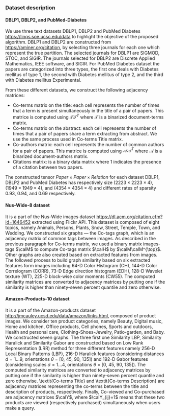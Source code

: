### Dataset description
#### DBLP1, DBLP2, and PubMed-Diabetes
We use three text datasets DBLP1, DBLP2 and PubMed Diabetes https://linqs.soe.ucsc.edu/data to highlight the objective of the proposed algorithm. DBLP1 and DBLP2 are constructed from https://aminer.org/citation, by selecting three journals for each one which represent the true partition.
The selected journals for DBLP1 are SIGMOD, STOC, and SIGIR. The journals selected for DBLP2 are Discrete Applied Mathematics, IEEE software, and SIGIR. For PubMed Diabetes dataset the papers are categorized into three types, the first one deals with Diabetes mellitus of type 1, the second with Diabetes mellitus of type 2, and the third with Diabetes mellitus Experimental.

From these different datasets, we construct the following adjacency matrices: 

- Co-terms matrix on the title: each cell represents the number of  times that a term is present simultaneously in the title of a pair of papers. This matrice is computed using $\mathcal{T}\mathcal{T}^{T}$ where $\mathcal{T}$ is a binarized document-terms matrix.
- Co-terms matrix on the abstract: each cell represents the number of times that a pair of papers share a term extracting from abstract. We use the same process used in Co-terms Title matrix. 
- Co-authors matrix: each cell represents the number of common authors for a pair of papers. This matrice is computed using $\mathcal{A}\mathcal{A}^{T}$ where $\mathcal{A}$ is a binarized document-authors matrix.
- Citations matrix: is a binary data matrix where 1 indicates the presence of a citation between two papers. 

The constructed tensor $Paper \times Paper \times Relation$ for each dataset DBLP1, DBLP2 and  PubMed Diabetes has respectively size $(2223 \times 2223 \times 4)$, $(1949 \times 1949 \times 4)$, and $(4354 \times 4354 \times 4)$ and different rates of sparsity 0.93, 0.94, and 0.69 respectively.

#### Nus-Wide-8 dataset
It is a part of the Nus-Wide images dataset https://dl.acm.org/citation.cfm?id=1646452 extracted using Flickr API. This dataset is composed of eight topics, namely Animals, Persons, Plants, Snow, Street, Temple, Town, and Wedding. We constructed six graphs — the Co-tags graph, which is an adjacency matrix of common tags between images. As described in the previous paragraph for Co-terms matrix, we used a binary matrix images-tags $\calM$ to compute Co-tags matrix $\calH$ by $\calM\calM^{\top}$. Other graphs are also created based on extracted features from images. The followed process to build graph similarity based on six extracted features form images including 64-D Color Histogram (CH), 144-D Color Correlogram (CORR), 73-D Edge direction histogram (EDH), 128-D Wavelet texture (WT), 225-D block-wise color moments (CW55). The computed similarity matrices are converted to adjacency matrices by putting one if the similarity is higher than ninety-seven percent quantile and zero otherwise. 

#### Amazon-Products-10 dataset

It is a part of the Amazon-products dataset http://jmcauley.ucsd.edu/data/amazon/links.html, composed of product images. We consider ten product categories, namely Beauty, Digital music, Home and kitchen, Office products, Cell phones, Sports and outdoors, Health and personal care, Clothing-Shoes-Jewelry, Patio-garden, and Baby. We constructed seven graphs. The three first one Similarity LBP, Similarity Haralick and Similarity Gabor are constructed based on Low Rank Representation (LRR) method for three different features namely 256-D Local Binary Patterns (LBP), 216-D Haralick features  (considering distances $d= 1\ldots9$, orientations $\theta$ = [0, 45, 90, 135]) and 192-D Gabor features  (considering scales $\sigma = 1...4$, orientations $\theta$ = [0, 45, 90, 135]). The computed similarity matrices are converted to adjacency matrices by putting one if the similarity is higher than ninety-seven percent quantile and zero otherwise. \textit{Co-terms Title} and \textit{Co-terms Description} are adjacency matrices representing the co-terms between the title and description of products, respectively. Finally, Co-viewed and Co-purchased are adjacency matrices $\calY$, where $\calY_{ij}=1$ means that these two products are viewed (respectively purchased) simultaneously when users make a query.   